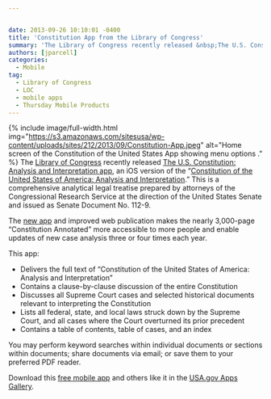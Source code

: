 ```yaml
---


date: 2013-09-26 10:10:01 -0400
title: 'Constitution App from the Library of Congress'
summary: 'The Library of Congress recently released &nbsp;The U.S. Constitution\: Analysis and Interpretation app, an iOS version of the &amp;#8220;Constitution of the United States of America\: Analysis and Interpretation.&amp;#8221; This is a comprehensive analytical legal treatise prepared by attorneys of'
authors: [jparcell]
categories:
  - Mobile
tag:
  - Library of Congress
  - LOC
  - mobile apps
  - Thursday Mobile Products
---
```


{% include image/full-width.html img="https://s3.amazonaws.com/sitesusa/wp-content/uploads/sites/212/2013/09/Constitution-App.jpeg" alt="Home screen of the Constitution of the United States App showing menu options ." %}
The [Library of Congress](http://www.gov.gov/today/pr/2013/13-164.html) recently released  [The U.S. Constitution: Analysis and Interpretation app](http://apps.usa.gov/us-constitution-analysis-interpretation.shtml), an iOS version of the &#8220;[Constitution of the United States of America: Analysis and Interpretation](http://www.gpo.gov/help/about_the_constitution_of_the_united_states_of_america__analysis_and_interpretation_.htm).&#8221; This is a comprehensive analytical legal treatise prepared by attorneys of the Congressional Research Service at the direction of the United States Senate and issued as Senate Document No. 112-9.

The [new app](https://itunes.apple.com/us/app/u.s.-constitution-analysis/id692260032?mt=8) and improved web publication makes the nearly 3,000-page &#8220;Constitution Annotated&#8221; more accessible to more people and enable updates of new case analysis three or four times each year.

This app:

  * Delivers the full text of “Constitution of the United States of America: Analysis and Interpretation”
  * Contains a clause-by-clause discussion of the entire Constitution
  * Discusses all Supreme Court cases and selected historical documents relevant to interpreting the Constitution
  * Lists all federal, state, and local laws struck down by the Supreme Court, and all cases where the Court overturned its prior precedent
  * Contains a table of contents, table of cases, and an index

You may perform keyword searches within individual documents or sections within documents; share documents via email; or save them to your preferred PDF reader.

Download this [free mobile app](http://apps.usa.gov/us-constitution-analysis-interpretation.shtml) and others like it in the [USA.gov Apps Gallery](http://apps.usa.gov/).